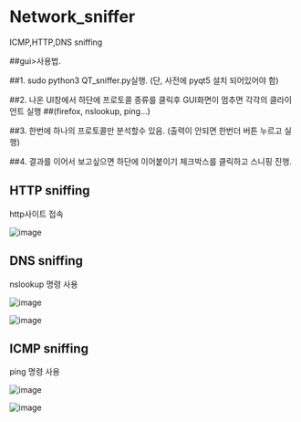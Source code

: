 # Network_sniffer
ICMP,HTTP,DNS sniffing

##gui>사용법.

##1. sudo python3 QT_sniffer.py실행. (단, 사전에 pyqt5 설치 되어있어야 함)

##2. 나온 UI창에서 하단에 프로토콜 종류를 클릭후 GUI화면이 멈추면 각각의 클라이언트 실행
##(firefox, nslookup, ping...)

##3. 한번에 하나의 프로토콜만 분석할수 있음. (출력이 안되면 한번더 버튼 누르고 실행)

##4. 결과를 이어서 보고싶으면 하단에 이어붙이기 체크박스를 클릭하고 스니핑 진행.

<h2>HTTP sniffing</h2>
<p>http사이트 접속</p>

![image](https://user-images.githubusercontent.com/25499386/141921503-69e02a8f-0bbb-4d62-a300-010ca80676f8.png)


<h2>DNS sniffing</h2>
<p>nslookup 명령 사용</p>

![image](https://user-images.githubusercontent.com/25499386/141922160-2ff6db88-e721-491a-9135-de68e9c7acae.png)

![image](https://user-images.githubusercontent.com/25499386/141922102-83547b42-32d3-46c9-ad79-ce5753690ab7.png)



<h2>ICMP sniffing</h2>
<p>ping 명령 사용</p>

![image](https://user-images.githubusercontent.com/25499386/141921931-f3b2b279-e806-4b0e-a276-14055eeeebc2.png)

![image](https://user-images.githubusercontent.com/25499386/141922074-57965192-a232-47d0-870b-52ccb1e71433.png)


